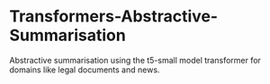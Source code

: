 # Transformers-Abstractive-Summarisation
Abstractive summarisation using the t5-small model transformer for domains like legal documents and news.
